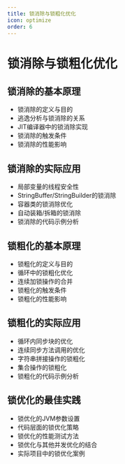 ```yaml
---
title: 锁消除与锁粗化优化
icon: optimize
order: 6
---
```


# 锁消除与锁粗化优化

## 锁消除的基本原理

- 锁消除的定义与目的
- 逃逸分析与锁消除的关系
- JIT编译器中的锁消除实现
- 锁消除的触发条件
- 锁消除的性能影响

## 锁消除的实际应用

- 局部变量的线程安全性
- StringBuffer/StringBuilder的锁消除
- 容器类的锁消除优化
- 自动装箱/拆箱的锁消除
- 锁消除的代码示例分析

## 锁粗化的基本原理

- 锁粗化的定义与目的
- 循环中的锁粗化优化
- 连续加锁操作的合并
- 锁粗化的触发条件
- 锁粗化的性能影响

## 锁粗化的实际应用

- 循环内同步块的优化
- 连续同步方法调用的优化
- 字符串拼接操作的锁粗化
- 集合操作的锁粗化
- 锁粗化的代码示例分析

## 锁优化的最佳实践

- 锁优化的JVM参数设置
- 代码层面的锁优化策略
- 锁优化的性能测试方法
- 锁优化与其他并发优化的结合
- 实际项目中的锁优化案例
